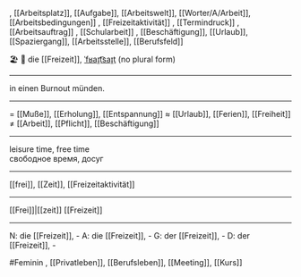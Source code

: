, [[Arbeitsplatz]], [[Aufgabe]], [[Arbeitswelt]], [[Worter/A/Arbeit]], [[Arbeitsbedingungen]]
, [[Freizeitaktivität]]
, [[Termindruck]]
, [[Arbeitsauftrag]]
, [[Schularbeit]]
, [[Beschäftigung]], [[Urlaub]], [[Spaziergang]], [[Arbeitsstelle]], [[Berufsfeld]]

🏖️ 🔴 die [[Freizeit]], [ˈfʁaɪ̯t͡saɪ̯t](https://youglish.com/pronounce/Freizeit/german)
(no plural form)

---
in einen Burnout münden.

---
= [[Muße]], [[Erholung]], [[Entspannung]]
≈ [[Urlaub]], [[Ferien]], [[Freiheit]]
≠ [[Arbeit]], [[Pflicht]], [[Beschäftigung]]

---
leisure time, free time  
свободное время, досуг

---
[[frei]], [[Zeit]], [[Freizeitaktivität]]

---
[[Frei]]|[[zeit]]
[[Freizeit]]


---
N: die [[Freizeit]], -
A: die [[Freizeit]], -
G: der [[Freizeit]], -
D: der [[Freizeit]], -


#Feminin , [[Privatleben]], [[Berufsleben]], [[Meeting]], [[Kurs]]